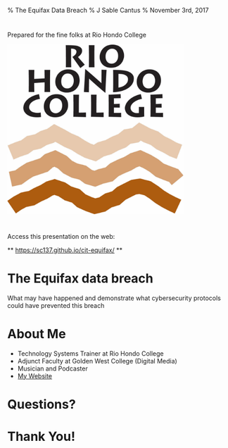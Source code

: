 % The Equifax Data Breach
% J Sable Cantus
% November 3rd, 2017

#
Prepared for the fine folks at Rio Hondo College

<img src="img/rhc_logo.png" width=400>

#
Access this presentation on the web:

** https://sc137.github.io/cit-equifax/ **

# The Equifax data breach

What may have happened and demonstrate what cybersecurity protocols could have prevented this breach

# About Me

* Technology Systems Trainer at Rio Hondo College
* Adjunct Faculty at Golden West College (Digital Media)
* Musician and Podcaster
* [My Website](http://cantus.us/)



# Questions?

# Thank You!
